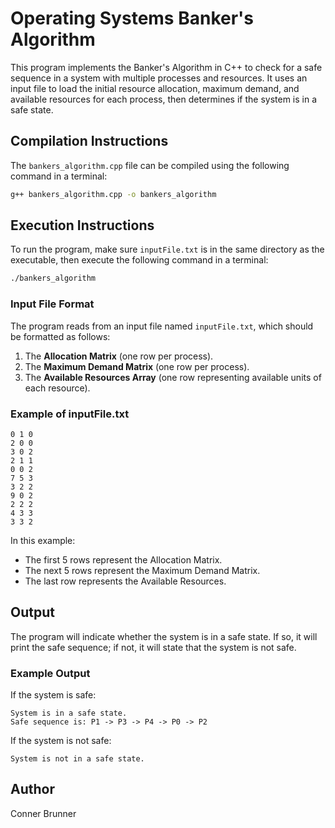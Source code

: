 # Operating Systems Banker's Algorithm


This program implements the Banker's Algorithm in C++ to check for a safe sequence in a system with multiple processes and resources. It uses an input file to load the initial resource allocation, maximum demand, and available resources for each process, then determines if the system is in a safe state.

## Compilation Instructions
The `bankers_algorithm.cpp` file can be compiled using the following command in a terminal:

```bash
g++ bankers_algorithm.cpp -o bankers_algorithm
```

## Execution Instructions
To run the program, make sure `inputFile.txt` is in the same directory as the executable, then execute the following command in a terminal:

```bash
./bankers_algorithm
```

### Input File Format
The program reads from an input file named `inputFile.txt`, which should be formatted as follows:
1. The **Allocation Matrix** (one row per process).
2. The **Maximum Demand Matrix** (one row per process).
3. The **Available Resources Array** (one row representing available units of each resource).

### Example of inputFile.txt
```plaintext
0 1 0
2 0 0
3 0 2
2 1 1
0 0 2
7 5 3
3 2 2
9 0 2
2 2 2
4 3 3
3 3 2
```

In this example:
- The first 5 rows represent the Allocation Matrix.
- The next 5 rows represent the Maximum Demand Matrix.
- The last row represents the Available Resources.

## Output
The program will indicate whether the system is in a safe state. If so, it will print the safe sequence; if not, it will state that the system is not safe.

### Example Output
If the system is safe:
```
System is in a safe state.
Safe sequence is: P1 -> P3 -> P4 -> P0 -> P2
```

If the system is not safe:
```
System is not in a safe state.
```

## Author
Conner Brunner